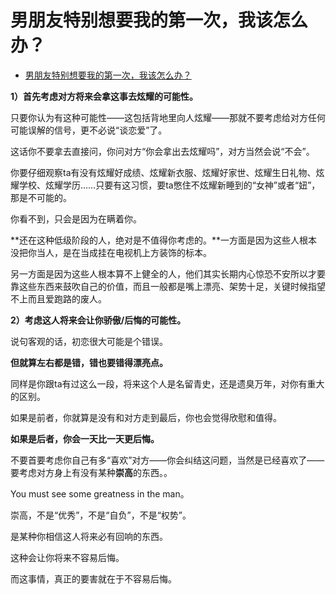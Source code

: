 # 男朋友特别想要我的第一次，我该怎么办？

- [男朋友特别想要我的第一次，我该怎么办？](https://www.zhihu.com/question/311196428/answer/2148348351)
  

**1）首先考虑对方将来会拿这事去炫耀的可能性。**

只要你认为有这种可能性——这包括背地里向人炫耀——那就不要考虑给对方任何可能误解的信号，更不必说“谈恋爱”了。

这话你不要拿去直接问，你问对方“你会拿出去炫耀吗”，对方当然会说“不会”。

你要仔细观察ta有没有炫耀好成绩、炫耀新衣服、炫耀好家世、炫耀生日礼物、炫耀学校、炫耀学历……只要有这习惯，要ta憋住不炫耀新睡到的“女神”或者“妞”，那是不可能的。

你看不到，只会是因为在瞒着你。

**还在这种低级阶段的人，绝对是不值得你考虑的。**一方面是因为这些人根本没把你当人，是在当成挂在电视机上方装饰的标本。

另一方面是因为这些人根本算不上健全的人，他们其实长期内心惊恐不安所以才要靠这些东西来鼓吹自己的价值，而且一般都是嘴上漂亮、架势十足，关键时候指望不上而且爱跑路的废人。

**2）考虑这人将来会让你骄傲/后悔的可能性。**

说句客观的话，初恋很大可能是个错误。

**但就算左右都是错，错也要错得漂亮点。**

同样是你跟ta有过这么一段，将来这个人是名留青史，还是遗臭万年，对你有重大的区别。

如果是前者，你就算是没有和对方走到最后，你也会觉得欣慰和值得。

**如果是后者，你会一天比一天更后悔。**

不要首要考虑你自己有多“喜欢”对方——你会纠结这问题，当然是已经喜欢了——要考虑对方身上有没有某种**崇高**的东西。。

You must see some greatness in the man。

崇高，不是“优秀”，不是“自负”，不是“权势”。

是某种你相信这人将来必有回响的东西。

这种会让你将来不容易后悔。

而这事情，真正的要害就在于不容易后悔。